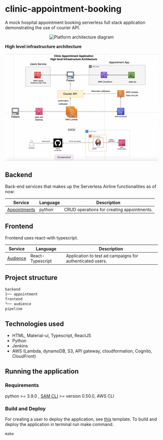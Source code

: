 # clinic-appointment-booking
A mock hospital appointment booking serverless full stack application demonstrating the use of courier API.


<p align="center">
    <img alt="Platform architecture diagram" src="images/service-level-architecture.png"/>
</p>

**High level infrastructure architecture**

<p align="center">
    <img alt="Platform architecture diagram" src="images/high-level-architecture.png"/>
</p>

## Backend

Back-end services that makes up the Serverless Airline functionalities as of now:

Service | Language | Description
------------------------------------------------- | ------------------------------------------------- | ---------------------------------------------------------------------------------
[Appointments](./backend/appointments/) | python | CRUD operations for creating appointments.

## Frontend

Frontend uses react-with typescript.

Service | Language | Description
------------------------------------------------- | ------------------------------------------------- | ---------------------------------------------------------------------------------
[Audience](./frontend/audience/) | React-Typescript | Application to test ad campaigns for authenticated users.

## Project structure

    backend
    ├── appointment
    frontend
    └── audience
    pipeline

## Technologies used

* HTML, Material-ui, Typescript, ReactJS
* Python
* Jenkins
* AWS (Lambda, dynamoDB, S3, API gateway, cloudformation, Cognito, CloudFront)

## Running the application

### Requirements
python >= 3.9.0 , [SAM CLI](https://docs.aws.amazon.com/serverless-application-model/latest/developerguide/serverless-sam-cli-install.html) >= version 0.50.0,
AWS CLI

### Build and Deploy 

For creating a user to deploy the application, see [this](./pipeline/jenkinsIAMUser.yml) template.
To build and deploy the application in terminal run make command.

    make
